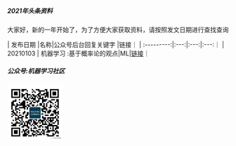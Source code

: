 ##### 2021年头条资料

大家好，新的一年开始了，为了方便大家获取资料，请按照发文日期进行查找查询

| 发布日期 |名称|公众号后台回复关键字 |链接｜
| :---------:|:---:|:---:|:---:｜
| 20210103 |  机器学习 :基于概率论的观点|ML|[链接](https://github.com/probml/pml-book/releases/download/2020-12-28/pml1-2020-12-28.pdf)｜

##### 公众号:机器学习社区
<img src="/2021/pic/WechatIMG14.jpeg" width="25%">
